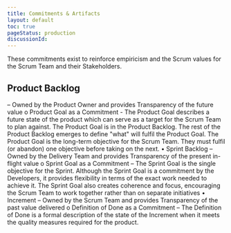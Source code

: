 ```yaml
---
title: Commitments & Artifacts
layout: default
toc: true
pageStatus: production
discussionId: 
---
```


These commitments exist to reinforce empiricism and the Scrum values for the Scrum Team and their
Stakeholders.



## Product Backlog

 – Owned by the Product Owner and provides Transparency of the future value
o	Product Goal as a Commitment - The Product Goal describes a future state of the product which can serve as a target for the Scrum Team to plan against. The Product Goal is in the Product Backlog. The rest of the Product Backlog emerges to define "what" will fulfil the Product Goal. The Product Goal is the long-term objective for the Scrum Team. They must fulfil (or abandon) one objective before taking on the next.
•	Sprint Backlog – Owned by the Delivery Team and provides Transparency of the present in-flight value
o	Sprint Goal as a Commitment – The Sprint Goal is the single objective for the Sprint. Although the Sprint Goal is a commitment by the Developers, it provides flexibility in terms of the exact work needed to achieve it. The Sprint Goal also creates coherence and focus, encouraging the Scrum Team to work together rather than on separate initiatives
•	 Increment – Owned by the Scrum Team and provides Transparency of the past value delivered
o	Definition of Done as a Commitment – The Definition of Done is a formal description of the state of the Increment when it meets the quality measures required for the product.
